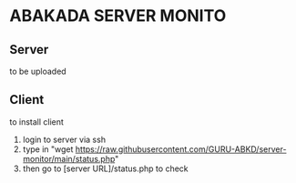 # ABAKADA SERVER MONITO

## Server
to be uploaded

## Client
to install client
1. login to server via ssh
2. type in "wget https://raw.githubusercontent.com/GURU-ABKD/server-monitor/main/status.php"
3. then go to [server URL]/status.php to check